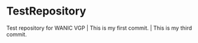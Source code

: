 # TestRepository
Test repository for WANIC VGP
| This is my first commit.
| This is my third commit.
